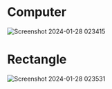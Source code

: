 # Computer
![Screenshot 2024-01-28 023415](https://github.com/k-46/nand2Tetris-part-1/assets/139456269/355c8e3e-562b-438c-b1c4-7ab97c2c5b3c)
# Rectangle
![Screenshot 2024-01-28 023531](https://github.com/k-46/nand2Tetris-part-1/assets/139456269/6d45f2eb-133f-47d4-83f9-f6d7d4784801)
